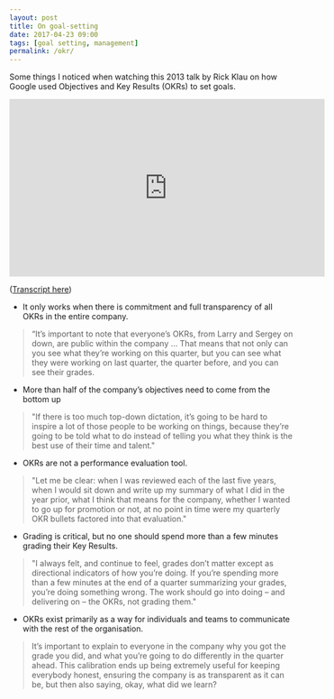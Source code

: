 ```yaml
---
layout: post
title: On goal-setting
date: 2017-04-23 09:00
tags: [goal setting, management]
permalink: /okr/
---
```

Some things I noticed when watching this 2013 talk by Rick Klau on how Google used Objectives and Key Results (OKRs) to set goals.

<div class="videowrapper"><iframe width="560" height="315" src="https://www.youtube.com/embed/mJB83EZtAjc" frameborder="0" allowfullscreen></iframe></div>

([Transcript here](https://www.atiim.com/google-okr-objectives-key-results-video-transcript/))

- It only works when there is commitment and full transparency of all OKRs in the entire company. 

> “It’s important to note that everyone’s OKRs, from Larry and Sergey on down, are public within the company &hellip; That means that not only can you see what they’re working on this quarter, but you can see what they were working on last quarter, the quarter before, and you can see their grades.

- More than half of the company’s objectives need to come from the bottom up

> "If there is too much top-down dictation, it’s going to be hard to inspire a lot of those people to be working on things, because they’re going to be told what to do instead of telling you what they think is the best use of their time and talent."

- OKRs are not a performance evaluation tool. 

> "Let me be clear: when I was reviewed each of the last five years, when I would sit down and write up my summary of what I did in the year prior, what I think that means for the company, whether I wanted to go up for promotion or not, at no point in time were my quarterly OKR bullets factored into that evaluation."

- Grading is critical, but no one should spend more than a few minutes grading their Key Results. 

> "I always felt, and continue to feel, grades don’t matter except as directional indicators of how you’re doing. If you’re spending more than a few minutes at the end of a quarter summarizing your grades, you’re doing something wrong. The work should go into doing – and delivering on – the OKRs, not grading them."

- OKRs exist primarily as a way for individuals and teams to communicate with the rest of the organisation. 

> It’s important to explain to everyone in the company why you got the grade you did, and what you’re going to do differently in the quarter ahead. This calibration ends up being extremely useful for keeping everybody honest, ensuring the company is as transparent as it can be, but then also saying, okay, what did we learn?